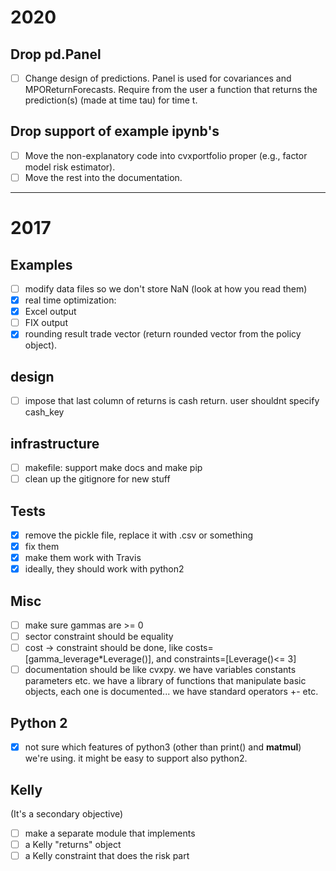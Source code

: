 # 2020

## Drop pd.Panel
- [ ] Change design of predictions. Panel is used for covariances and MPOReturnForecasts. Require from the user a function that returns
the prediction(s) (made at time tau) for time t.

## Drop support of example ipynb's 
- [ ] Move the non-explanatory code into cvxportfolio proper (e.g., factor model risk estimator).
- [ ] Move the rest into the documentation.

--- 
# 2017

## Examples
- [ ] modify data files so we don't store NaN (look at how you read them)
- [x] real time optimization:
 - [x] Excel output
 - [ ] FIX output
 - [x] rounding result trade vector (return rounded vector from the policy object).

## design
- [ ] impose that last column of returns is cash return. user shouldnt specify cash_key

## infrastructure
- [ ] makefile: support make docs and make pip
- [ ] clean up the gitignore for new stuff

## Tests
- [x] remove the pickle file, replace it with .csv or something
- [x] fix them
- [x] make them work with Travis
- [x] ideally, they should work with python2

## Misc
- [ ] make sure gammas are >= 0
- [ ] sector constraint should be equality
- [ ] cost -> constraint should be done, like costs=[gamma_leverage*Leverage()], and constraints=[Leverage()<= 3]
- [ ] documentation should be like cvxpy. we have variables constants parameters etc. we have a library of functions that manipulate basic objects, each one is documented... we have standard operators +- etc.

## Python 2
- [x] not sure which features of python3 (other than print() and __matmul__) we're using. it might be easy to support also python2.

## Kelly
(It's a secondary objective)
- [ ] make a separate module that implements
 - [ ] a Kelly "returns" object
 - [ ] a Kelly constraint that does the risk part
